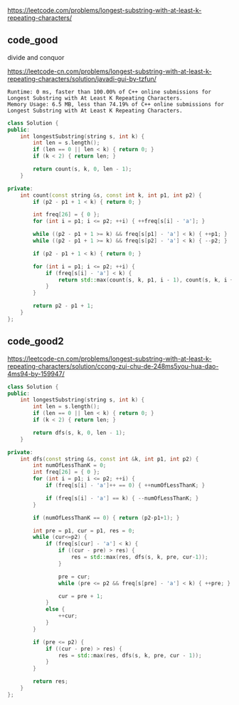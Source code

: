 
https://leetcode.com/problems/longest-substring-with-at-least-k-repeating-characters/


## code_good

divide and conquor

https://leetcode-cn.com/problems/longest-substring-with-at-least-k-repeating-characters/solution/javadi-gui-by-tzfun/  


```
Runtime: 0 ms, faster than 100.00% of C++ online submissions for Longest Substring with At Least K Repeating Characters.
Memory Usage: 6.5 MB, less than 74.19% of C++ online submissions for Longest Substring with At Least K Repeating Characters.
```

```cpp
class Solution {
public:
    int longestSubstring(string s, int k) {
		int len = s.length();
		if (len == 0 || len < k) { return 0; }
		if (k < 2) { return len; }

		return count(s, k, 0, len - 1);
	}

private:
	int count(const string &s, const int k, int p1, int p2) {
		if (p2 - p1 + 1 < k) { return 0; }

		int freq[26] = { 0 };
		for (int i = p1; i <= p2; ++i) { ++freq[s[i] - 'a']; }

		while ((p2 - p1 + 1 >= k) && freq[s[p1] - 'a'] < k) { ++p1; }
		while ((p2 - p1 + 1 >= k) && freq[s[p2] - 'a'] < k) { --p2; }

		if (p2 - p1 + 1 < k) { return 0; }

		for (int i = p1; i <= p2; ++i) {
			if (freq[s[i] - 'a'] < k) {
				return std::max(count(s, k, p1, i - 1), count(s, k, i + 1, p2));
			}
		}

		return p2 - p1 + 1;
	}
};
```

## code_good2

https://leetcode-cn.com/problems/longest-substring-with-at-least-k-repeating-characters/solution/ccong-zui-chu-de-248ms5you-hua-dao-4ms94-by-159947/


```cpp
class Solution {
public:
    int longestSubstring(string s, int k) {
		int len = s.length();
		if (len == 0 || len < k) { return 0; }
		if (k < 2) { return len; }

		return dfs(s, k, 0, len - 1);
	}

private:
	int dfs(const string &s, const int &k, int p1, int p2) {
		int numOfLessThanK = 0;
		int freq[26] = { 0 };
		for (int i = p1; i <= p2; ++i) {
			if (freq[s[i] - 'a']++ == 0) { ++numOfLessThanK; }

			if (freq[s[i] - 'a'] == k) { --numOfLessThanK; }
		}

		if (numOfLessThanK == 0) { return (p2-p1+1); }

		int pre = p1, cur = p1, res = 0;
		while (cur<=p2) {
			if (freq[s[cur] - 'a'] < k) {
				if ((cur - pre) > res) {
					res = std::max(res, dfs(s, k, pre, cur-1));
				}

				pre = cur;
				while (pre <= p2 && freq[s[pre] - 'a'] < k) { ++pre; }

				cur = pre + 1;
			}
			else {
				++cur;
			}
		}

		if (pre <= p2) {
			if ((cur - pre) > res) {
				res = std::max(res, dfs(s, k, pre, cur - 1));
			}
		}

		return res;
	}
};
```



